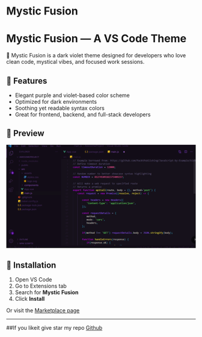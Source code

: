 # Mystic Fusion

# Mystic Fusion — A VS Code Theme

🌌 Mystic Fusion is a dark violet theme designed for developers who love clean code, mystical vibes, and focused work sessions.

## 🔮 Features

- Elegant purple and violet-based color scheme
- Optimized for dark environments
- Soothing yet readable syntax colors
- Great for frontend, backend, and full-stack developers

## 📸 Preview

![Theme Preview](https://github.com/Mrudul1234/mystic-fusion-theme/blob/main/preview.PNG?raw=true)

## 🚀 Installation

1. Open VS Code
2. Go to Extensions tab
3. Search for **Mystic Fusion**
4. Click **Install**

Or visit the [Marketplace page](https://marketplace.visualstudio.com/items?itemName=MrudulMistri.mystic-fusion-theme)

---

##If you likeit give star my repo [Github](https://github.com/Mrudul1234/mystic-fusion-theme)
